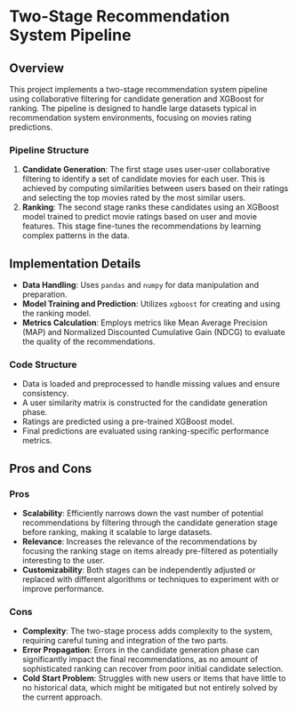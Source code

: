 # Two-Stage Recommendation System Pipeline

## Overview
This project implements a two-stage recommendation system pipeline using collaborative filtering for candidate generation and XGBoost for ranking. The pipeline is designed to handle large datasets typical in recommendation system environments, focusing on movies rating predictions.

### Pipeline Structure
1. **Candidate Generation**: The first stage uses user-user collaborative filtering to identify a set of candidate movies for each user. This is achieved by computing similarities between users based on their ratings and selecting the top movies rated by the most similar users.
2. **Ranking**: The second stage ranks these candidates using an XGBoost model trained to predict movie ratings based on user and movie features. This stage fine-tunes the recommendations by learning complex patterns in the data.

## Implementation Details
- **Data Handling**: Uses `pandas` and `numpy` for data manipulation and preparation.
- **Model Training and Prediction**: Utilizes `xgboost` for creating and using the ranking model.
- **Metrics Calculation**: Employs metrics like Mean Average Precision (MAP) and Normalized Discounted Cumulative Gain (NDCG) to evaluate the quality of the recommendations.

### Code Structure
- Data is loaded and preprocessed to handle missing values and ensure consistency.
- A user similarity matrix is constructed for the candidate generation phase.
- Ratings are predicted using a pre-trained XGBoost model.
- Final predictions are evaluated using ranking-specific performance metrics.

## Pros and Cons

### Pros
- **Scalability**: Efficiently narrows down the vast number of potential recommendations by filtering through the candidate generation stage before ranking, making it scalable to large datasets.
- **Relevance**: Increases the relevance of the recommendations by focusing the ranking stage on items already pre-filtered as potentially interesting to the user.
- **Customizability**: Both stages can be independently adjusted or replaced with different algorithms or techniques to experiment with or improve performance.

### Cons
- **Complexity**: The two-stage process adds complexity to the system, requiring careful tuning and integration of the two parts.
- **Error Propagation**: Errors in the candidate generation phase can significantly impact the final recommendations, as no amount of sophisticated ranking can recover from poor initial candidate selection.
- **Cold Start Problem**: Struggles with new users or items that have little to no historical data, which might be mitigated but not entirely solved by the current approach.